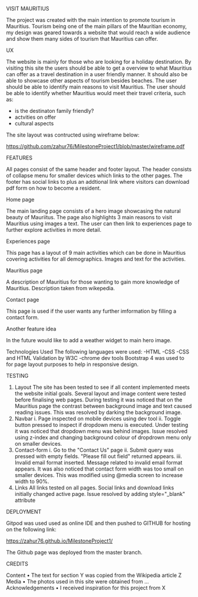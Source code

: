 VISIT MAURITIUS

The project was created with the main intention to promote tourism in Mauritius. 
Tourism being one of the main pillars of the Mauritian economy, my design was geared towards a website
that would reach a wide audience and show them many sides of tourism that Mauritius can offer. 


UX

The website is mainly for those who are looking for a holiday destination.
By visiting this site the users should be able to get a overview to what Mauritius can offer as a travel destination
in a user friendly manner.
It should also be able to showcase other aspects of tourism besides beaches.
The user should be able to identify main reasons to visit Mauritius.
The user should be able to identify whether Mauritius would meet their travel criteria, such as:
- is the destinaton family friendly?
- actvities on offer
- cultural aspects

The site layout was contructed using wireframe below:

https://github.com/zahur76/MilestoneProject1/blob/master/wireframe.pdf


FEATURES

All pages consist of the same header and footer layout. The header consists of collapse menu 
for smaller devices which links to the other pages.
The footer has social links to plus an addtional link where visitors can download pdf form
on how to become a resident.

Home page

The main landing page consists of a hero image showcasing the natural beauty of Mauriitus.
The page also highlights 3 main reasons to visit Mauritius using images a text. The user can then link to 
experiences page to further explore activities in more detail.

Experiences page

This page has a layout of 9 main activities which can be done in Mauritius covering activities 
for all demographics. Images and text for the activities.


Mauritius page

A description of Mauritius for those wanting to gain more knowledge of Mauritius. Description 
taken from wikepedia.

Contact page

This page is used if the user wants any further imformation by filling a contact form.

Another feature idea

In the future would like to add a weather widget to main hero image.


Technologies Used
The following languages were used: 
-HTML
-CSS 
-CSS and HTML Validation by W3C
-chrome dev tools
Bootstrap 4 was used to for page layout purposes to help in responsive design.

TESTING

1. Layout
The site has been tested to see if all content implemented meets the website initial goals. Several layout and image content 
were tested before finalising web pages.
During testing it was noticed that on the Mauritius page the contrast between background image and text caused reading issues.
This was resolved by darking the background image.
2. Navbar
i. Page inspected on mobile devices using dev tool
ii. Toggle button pressed to inspect if dropdown menu is executed.
Under testing it was noticed that dropdown menu was behind images. Issue resolved using z-index and changing background colour
of dropdrown menu only on smaller devices.
3. Contact-form
i. Go to the "Contact Us" page
ii. Submit query was pressed with empty fields. "Please fill out field" returned appears.
iii. Invalid email format inserted. Message related to invalid email format appears.
It was also noticed that contact form width was too small on smaller devices. This was modified using 
@media screen to increase width to 90%.
4. Links 
All links tested on all pages.
Social links and download links initially changed active page. Issue resolved by adding style="_blank" attribute


DEPLOYMENT

Gitpod was used used as online IDE and then pushed to GITHUB for hosting on the following link:

https://zahur76.github.io/MilestoneProject1/ 

The Github page was deployed from the master branch.


CREDITS

Content
•	The text for section Y was copied from the Wikipedia article Z
Media
•	The photos used in this site were obtained from ...
Acknowledgements
•	I received inspiration for this project from X
